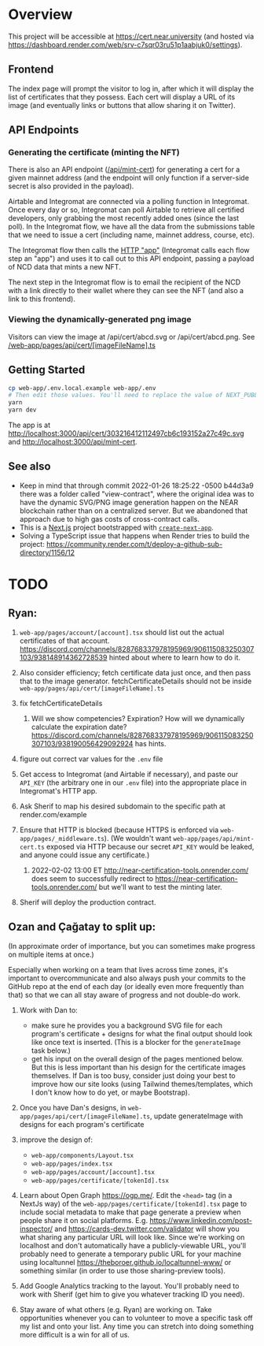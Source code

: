 # Overview

This project will be accessible at https://cert.near.university (and hosted via https://dashboard.render.com/web/srv-c7sqr03ru51p1aabjuk0/settings).

## Frontend

The index page will prompt the visitor to log in, after which it will display the list of certificates that they possess. Each cert will display a URL of its image (and eventually links or buttons that allow sharing it on Twitter).

## API Endpoints

### Generating the certificate (minting the NFT)

There is also an API endpoint ([/api/mint-cert](/web-app/pages/api/mint-cert.ts)) for generating a cert for a given mainnet address (and the endpoint will only function if a server-side secret is also provided in the payload).

Airtable and Integromat are connected via a polling function in Integromat. Once every day or so, Integromat can poll Airtable to retrieve all certified developers, only grabbing the most recently added ones (since the last poll). In the Integromat flow, we have all the data from the submissions table that we need to issue a cert (including name, mainnet address, course, etc).

The Integromat flow then calls the [HTTP "app"](https://www.integromat.com/en/help/app/http) (Integromat calls each flow step an "app") and uses it to call out to this API endpoint, passing a payload of NCD data that mints a new NFT.

The next step in the Integromat flow is to email the recipient of the NCD with a link directly to their wallet where they can see the NFT (and also a link to this frontend).

### Viewing the dynamically-generated png image

Visitors can view the image at /api/cert/abcd.svg or /api/cert/abcd.png. See [/web-app/pages/api/cert/[imageFileName].ts](/web-app/pages/api/cert/[imageFileName].ts)

## Getting Started

```bash
cp web-app/.env.local.example web-app/.env
# Then edit those values. You'll need to replace the value of NEXT_PUBLIC_CERTIFICATE_CONTRACT_NAME with your own that you saw in the CLI. Ask Ryan for any other secrets.
yarn
yarn dev
```

The app is at [http://localhost:3000/api/cert/303216412112497cb6c193152a27c49c.svg](http://localhost:3000/api/cert/303216412112497cb6c193152a27c49c.svg) and [http://localhost:3000/api/mint-cert](http://localhost:3000/api/mint-cert).

## See also

- Keep in mind that through commit 2022-01-26 18:25:22 -0500 b44d3a9 there was a folder called "view-contract", where the original idea was to have the dynamic SVG/PNG image generation happen on the NEAR blockchain rather than on a centralized server. But we abandoned that approach due to high gas costs of cross-contract calls.
- This is a [Next.js](https://nextjs.org/) project bootstrapped with [`create-next-app`](https://github.com/vercel/next.js/tree/canary/packages/create-next-app).
- Solving a TypeScript issue that happens when Render tries to build the project: https://community.render.com/t/deploy-a-github-sub-directory/1156/12

# TODO

## Ryan:

1. `web-app/pages/account/[account].tsx` should list out the actual certificates of that account. https://discord.com/channels/828768337978195969/906115083250307103/938148914362728539 hinted about where to learn how to do it.
1. Also consider efficiency; fetch certificate data just once, and then pass that to the image generator. fetchCertificateDetails should not be inside `web-app/pages/api/cert/[imageFileName].ts`

1. fix fetchCertificateDetails
   1. Will we show competencies? Expiration? How will we dynamically calculate the expiration date? https://discord.com/channels/828768337978195969/906115083250307103/938190056429092924 has hints.
1. figure out correct var values for the `.env` file
1. Get access to Integromat (and Airtable if necessary), and paste our `API_KEY` (the arbitrary one in our `.env` file) into the appropriate place in Integromat's HTTP app.
1. Ask Sherif to map his desired subdomain to the specific path at render.com/example
1. Ensure that HTTP is blocked (because HTTPS is enforced via `web-app/pages/_middleware.ts`). (We wouldn't want `web-app/pages/api/mint-cert.ts` exposed via HTTP because our secret `API_KEY` would be leaked, and anyone could issue any certificate.)
   1. 2022-02-02 13:00 ET http://near-certification-tools.onrender.com/ does seem to successfully redirect to https://near-certification-tools.onrender.com/ but we'll want to test the minting later.
1. Sherif will deploy the production contract.

## Ozan and Çağatay to split up:

(In approximate order of importance, but you can sometimes make progress on multiple items at once.)

Especially when working on a team that lives across time zones, it's important to overcommunicate and also always push your commits to the GitHub repo at the end of each day (or ideally even more frequently than that) so that we can all stay aware of progress and not double-do work.

1. Work with Dan to:
   - make sure he provides you a background SVG file for each program's certificate + designs for what the final output should look like once text is inserted. (This is a blocker for the `generateImage` task below.)
   - get his input on the overall design of the pages mentioned below. But this is less important than his design for the certificate images themselves. If Dan is too busy, consider just doing your best to improve how our site looks (using Tailwind themes/templates, which I don't know how to do yet, or maybe Bootstrap).
1. Once you have Dan's designs, in `web-app/pages/api/cert/[imageFileName].ts`, update generateImage with designs for each program's certificate
1. improve the design of:

   - `web-app/components/Layout.tsx`
   - `web-app/pages/index.tsx`
   - `web-app/pages/account/[account].tsx`
   - `web-app/pages/certificate/[tokenId].tsx`

1. Learn about Open Graph https://ogp.me/. Edit the `<head>` tag (in a NextJs way) of the `web-app/pages/certificate/[tokenId].tsx` page to include social metadata to make that page generate a preview when people share it on social platforms. E.g. https://www.linkedin.com/post-inspector/ and https://cards-dev.twitter.com/validator will show you what sharing any particular URL will look like. Since we're working on localhost and don't automatically have a publicly-viewable URL, you'll probably need to generate a temporary public URL for your machine using localtunnel https://theboroer.github.io/localtunnel-www/ or something similar (in order to use those sharing-preview tools).
1. Add Google Analytics tracking to the layout. You'll probably need to work with Sherif (get him to give you whatever tracking ID you need).
1. Stay aware of what others (e.g. Ryan) are working on. Take opportunities whenever you can to volunteer to move a specific task off my list and onto your list. Any time you can stretch into doing something more difficult is a win for all of us.
